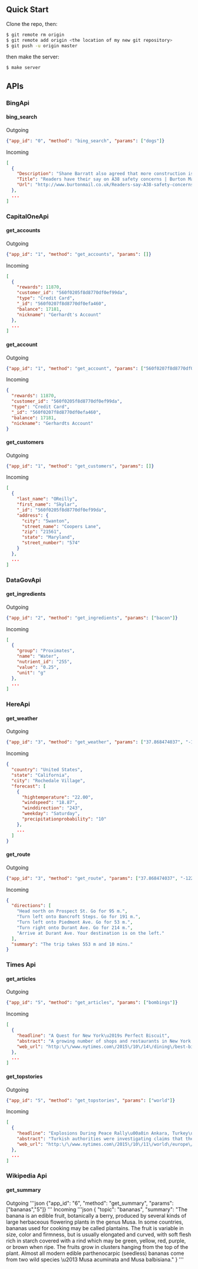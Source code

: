 ## Quick Start

Clone the repo, then:

```sh
$ git remote rm origin
$ git remote add origin <the location of my new git repository>
$ git push -u origin master
```

then make the server:

```sh
$ make server
```

## APIs

### BingApi

#### bing_search
Outgoing 
```json
{"app_id": "0", "method": "bing_search", "params": ["dogs"]}
```
Incoming
```json
[
  {
    "Description": "Shane Barratt also agreed that more construction is needed rather than more speed cameras",
    "Title": "Readers have their say on A38 safety concerns | Burton Mail",
    "Url": "http://www.burtonmail.co.uk/Readers-say-A38-safety-concerns/story-27940928-detail/story.html"
  },
  ...
]
```

### CapitalOneApi

#### get_accounts
Outgoing 
```json
{"app_id": "1", "method": "get_accounts", "params": []}
```
Incoming
```json
[
  {
    "rewards": 11870,
    "customer_id": "560f0205f8d8770df0ef99da",
    "type": "Credit Card",
    "_id": "560f0207f8d8770df0efa460",
    "balance": 17181,
    "nickname": "Gerhardt's Account"
  },
  ...
]
```

#### get_account
Outgoing 
```json
{"app_id": "1", "method": "get_account", "params": ["560f0207f8d8770df0efa460"]}
```
Incoming
```json
{
  "rewards": 11870,
  "customer_id": "560f0205f8d8770df0ef99da",
  "type": "Credit Card",
  "_id": "560f0207f8d8770df0efa460",
  "balance": 17181,
  "nickname": "Gerhardts Account"
}
```

#### get_customers
Outgoing 
```json
{"app_id": "1", "method": "get_customers", "params": []}
```
Incoming
```json
[
  {
    "last_name": "OReilly",
    "first_name": "Skylar",
    "_id": "560f0205f8d8770df0ef99da",
    "address": {
      "city": "Swanton",
      "street_name": "Coopers Lane",
      "zip": "21561",
      "state": "Maryland",
      "street_number": "574"
    }
  },
  ...
]
```

### DataGovApi

#### get_ingredients
Outgoing 
```json
{"app_id": "2", "method": "get_ingredients", "params": ["bacon"]}
```
Incoming
```json
[
  {
    "group": "Proximates",
    "name": "Water",
    "nutrient_id": "255",
    "value": "0.25",
    "unit": "g"
  },
  ...
]
```

### HereApi

#### get_weather
Outgoing 
```json
{"app_id": "3", "method": "get_weather", "params": ["37.868474037", "-122.2503770"]}
```
Incoming
```json
{
  "country": "United States",
  "state": "California",
  "city": "Rochedale Village",
  "forecast": [
    {
      "hightemperature": "22.00",
      "windspeed": "18.87",
      "winddirection": "243",
      "weekday": "Saturday",
      "precipitationprobability": "10"
    },
    ...
  ]
}
```

#### get_route
Outgoing 
```json
{"app_id": "3", "method": "get_route", "params": ["37.868474037", "-122.2503770", "37.868336", "-122.254682"]}
```
Incoming
```json
{
  "directions": [
    "Head north on Prospect St. Go for 95 m.",
    "Turn left onto Bancroft Steps. Go for 191 m.",
    "Turn left onto Piedmont Ave. Go for 53 m.",
    "Turn right onto Durant Ave. Go for 214 m.",
    "Arrive at Durant Ave. Your destination is on the left."
  ],
  "summary": "The trip takes 553 m and 10 mins."
}
```

### Times Api

#### get_articles
Outgoing
```json
{"app_id": "5", "method": "get_articles", "params": ["bombings"]}
```
Incoming
```json
[
  {
    "headline": "A Quest for New York\u2019s Perfect Biscuit",
    "abstract": "A growing number of shops and restaurants in New York City are devoted to the art of biscuit-making.",
    "web_url": "http:\/\/www.nytimes.com\/2015\/10\/14\/dining\/best-biscuits-nyc.html"
  },
  ...
]
```

#### get_topstories
Outgoing
```json
{"app_id": "5", "method": "get_topstories", "params": ["world"]}
```
Incoming
```json
[
  {
    "headline": "Explosions During Peace Rally\u00a0in Ankara, Turkey\u2019s Capital, Kill at Least 86",
    "abstract": "Turkish authorities were investigating claims that the attacks, which also wounded 186, were the work of suicide bombers.",
    "web_url": "http:\/\/www.nytimes.com\/2015\/10\/11\/world\/europe\/ankara-turkey-explosion-deaths.html"
  },
  ...
]
```


### Wikipedia Api

#### get_summary
Outgoing
'''json
{"app_id": "6", "method": "get_summary", "params": ["bananas","5"]}
'''
Incoming
'''json
{
  "topic": "bananas",
  "summary": "The banana is an edible fruit, botanically a berry, produced by several kinds of large herbaceous flowering plants in the genus Musa. In some countries, bananas used for cooking may be called plantains. The fruit is variable in size, color and firmness, but is usually elongated and curved, with soft flesh rich in starch covered with a rind which may be green, yellow, red, purple, or brown when ripe. The fruits grow in clusters hanging from the top of the plant. Almost all modern edible parthenocarpic (seedless) bananas come from two wild species \u2013 Musa acuminata and Musa balbisiana."
}
'''